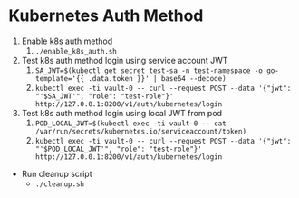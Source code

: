 # Kubernetes Auth Method

1. Enable k8s auth method
   1. `./enable_k8s_auth.sh`
2. Test k8s auth method login using service account JWT
   1. `SA_JWT=$(kubectl get secret test-sa -n test-namespace -o go-template='{{ .data.token }}' | base64 --decode)`
   2. `kubectl exec -ti vault-0 -- curl --request POST --data '{"jwt": "'$SA_JWT'", "role": "test-role"}' http://127.0.0.1:8200/v1/auth/kubernetes/login`
3. Test k8s auth method login using local JWT from pod
   1. `POD_LOCAL_JWT=$(kubectl exec -ti vault-0 -- cat /var/run/secrets/kubernetes.io/serviceaccount/token)`
   2. `kubectl exec -ti vault-0 -- curl --request POST --data '{"jwt": "'$POD_LOCAL_JWT'", "role": "test-role"}' http://127.0.0.1:8200/v1/auth/kubernetes/login`

* Run cleanup script
  * `./cleanup.sh`